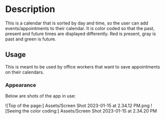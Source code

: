 # Description
This is a calendar that is sorted by day and time, so the user can add events/appointments to their calendar. It is color coded so that the past, present and future times are displayed differently. Red is present, gray is past and green is future.

## Usage
This is meant to be used by office workers that want to save appointments on their calendars. 

### Appearance 
Below are shots of the app in use:

![Top of the page:] Assets/Screen Shot 2023-01-15 at 2.34.12 PM.png
![Seeing the color coding:] Assets/Screen Shot 2023-01-15 at 2.34.20 PM